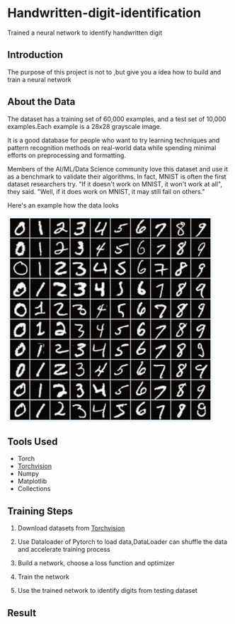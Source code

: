# Handwritten-digit-identification
Trained a neural network to identify handwritten digit

## Introduction
The purpose of this project is not to ,but give you a idea how to build and train a neural network

## About the Data
The dataset has a training set of 60,000 examples, and a test set of 10,000 examples.Each example is a 28x28 grayscale image. 

It is a good database for people who want to try learning techniques and pattern recognition methods on real-world data while spending minimal efforts on preprocessing and formatting. 

Members of the AI/ML/Data Science community love this dataset and use it as a benchmark to validate their algorithms. In fact, MNIST is often the first dataset researchers try. "If it doesn't work on MNIST, it won't work at all", they said. "Well, if it does work on MNIST, it may still fail on others."

Here's an example how the data looks 

![This is how it looks like](MNIST.jpg)

## Tools Used
* Torch
* [Torchvision](https://pypi.org/project/torchvision/0.1.8/)
* Numpy
* Matplotlib
* Collections

## Training Steps
1. Download datasets from [Torchvision](https://pypi.org/project/torchvision/0.1.8/)

2. Use Dataloader of Pytorch to load data,DataLoader can shuffle the data and accelerate training process

3. Build a network, choose a loss function and optimizer

4. Train the network

5. Use the trained network to identify digits from testing dataset

## Result

